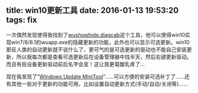 title: win10更新工具
date: 2016-01-13  19:53:20
tags: fix
---
一次偶然发现使得我找到了[wushowhide.diagcab](http://download.microsoft.com/download/F/2/2/F22D5FDB-59CD-4275-8C95-1BE17BF70B21/wushowhide.diagcab)这个工具，他可以使得win10实现win7/8/8.1的wuapp.exe的隐藏更新的功能，此外也可以显示可选更新。win10那反人类的自动更新就不说什么了，更可气的是可选更新的驱动也不能自己安装更新，所以我每次都是查看可选更新后在设备管理器中找半天，然后右键更新驱动。而且有些设备更新驱动前后名字会变！这让我更菊酸乳疼了…

现在我发现了”[Windows Update MiniTool](http://forum.ru-board.com/topic.cgi?forum=5&topic=48142#2)”……可以方便的安装可选补丁了……还有其他一些对于更新的功能可用，比如设置自动更新方式(手动/自动/关闭等)……